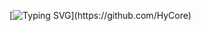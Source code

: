 [![Typing SVG](https://readme-typing-svg.herokuapp.com?lines=Hi%2C+welcome+on+my+organisation+page%2C;to+visit+my+github+repo%2C+click+here%3A;https%3A%2F%2Fgithub.com%2FHyCore;Have+a+nice+day+!)](https://github.com/HyCore)
